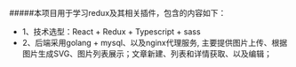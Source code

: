 #####本项目用于学习redux及其相关插件，包含的内容如下：
+ 1、技术选型：React + Redux + Typescript + sass
+ 2、后端采用golang + mysql、以及nginx代理服务, 主要提供图片上传、根据图片生成SVG、图片列表展示；文章新建、列表和详情获取、以及编辑；


